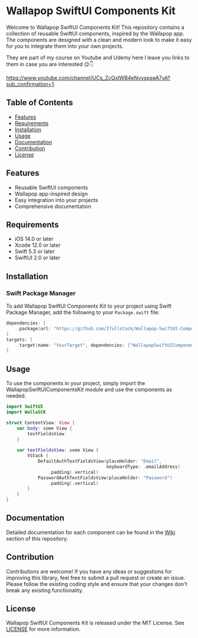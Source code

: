 # Wallapop SwiftUI Components Kit

Welcome to Wallapop SwiftUI Components Kit! This repository contains a collection of reusable SwiftUI components, inspired by the Wallapop app. The components are designed with a clean and modern look to make it easy for you to integrate them into your own projects.

They are part of my course on Youtube and Udemy here I leave you links to them in case you are interested 😉👇

https://www.youtube.com/channel/UCs_ZcQxIWB4eNvyxpseA7vA?sub_confirmation=1.

## Table of Contents

- [Features](#features)
- [Requirements](#requirements)
- [Installation](#installation)
- [Usage](#usage)
- [Documentation](#documentation)
- [Contribution](#contribution)
- [License](#license)

## Features

- Reusable SwiftUI components
- Wallapop app-inspired design
- Easy integration into your projects
- Comprehensive documentation

## Requirements

- iOS 14.0 or later
- Xcode 12.0 or later
- Swift 5.3 or later
- SwiftUI 2.0 or later

## Installation

### Swift Package Manager

To add Wallapop SwiftUI Components Kit to your project using Swift Package Manager, add the following to your `Package.swift` file:

```swift
dependencies: [
    .package(url: "https://github.com/Ifullstack/Wallapop-SwiftUI-Components-Kit.git", .upToNextMajor(from: "1.0.0"))
]
targets: [
    .target(name: "YourTarget", dependencies: ["WallapopSwiftUIComponentsKit"])
]
```
## Usage
To use the components in your project, simply import the WallapopSwiftUIComponentsKit module and use the components as needed.

```swift
import SwiftUI
import WallaSCK

struct ContentView: View {
    var body: some View {
        textFieldsView
    }
    
    var textFieldsView: some View {
        VStack {
            DefaultAuthTextFieldsView(placeHolder: "Email",
                                      keyboardType: .emailAddress)
                .padding(.vertical)
            PasswordAuthTextFieldsView(placeHolder: "Password")
                .padding(.vertical)
        }
    }
}
```
## Documentation

Detailed documentation for each component can be found in the [Wiki](https://github.com/Ifullstack/Wallapop-SwiftUI-Components-Kit/wiki) section of this repository.

## Contribution

Contributions are welcome! If you have any ideas or suggestions for improving this library, feel free to submit a pull request or create an issue. Please follow the existing coding style and ensure that your changes don't break any existing functionality.

## License

Wallapop SwiftUI Components Kit is released under the MIT License. See [LICENSE](LICENSE) for more information.













